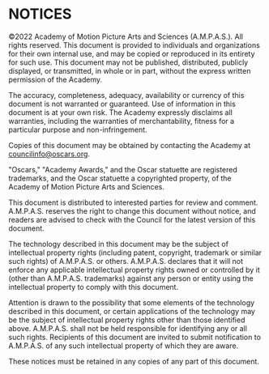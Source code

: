 # NOTICES

©2022 Academy of Motion Picture Arts and Sciences (A.M.P.A.S.). All rights
reserved. This document is provided to individuals and organizations for
their own internal use, and may be copied or reproduced in its entirety
for such use. This document may not be published, distributed, publicly
displayed, or transmitted, in whole or in part, without the express
written permission of the Academy.

The accuracy, completeness, adequacy, availability or currency of this
document is not warranted or guaranteed. Use of information in this
document is at your own risk. The Academy expressly disclaims all
warranties, including the warranties of merchantability, fitness for a
particular purpose and non-infringement.

Copies of this document may be obtained by contacting the Academy at
councilinfo@oscars.org.

"Oscars," "Academy Awards," and the Oscar statuette are registered
trademarks, and the Oscar statuette a copyrighted property, of the
Academy of Motion Picture Arts and Sciences.

This document is distributed to interested parties for review and
comment. A.M.P.A.S. reserves the right to change this document without
notice, and readers are advised to check with the Council for the latest
version of this document.

The technology described in this document may be the subject of
intellectual property rights (including patent, copyright, trademark or
similar such rights) of A.M.P.A.S. or others. A.M.P.A.S. declares that
it will not enforce any applicable intellectual property rights owned or
controlled by it (other than A.M.P.A.S. trademarks) against any person
or entity using the intellectual property to comply with this document.

Attention is drawn to the possibility that some elements of the
technology described in this document, or certain applications of the
technology may be the subject of intellectual property rights other than
those identified above. A.M.P.A.S. shall not be held responsible for
identifying any or all such rights. Recipients of this document are
invited to submit notification to A.M.P.A.S. of any such intellectual
property of which they are aware.

These notices must be retained in any copies of any part of this
document.
